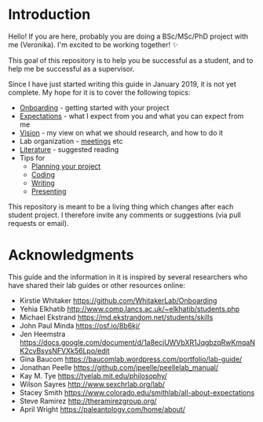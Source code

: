 # Introduction

Hello! If you are here, probably you are doing a BSc/MSc/PhD project with me (Veronika). I'm excited to be working together! :sparkles:

This goal of this repository is to help you be successful as a student, and to help me be successful as a supervisor. 

Since I have just started writing this guide in January 2019, it is not yet complete. My hope for it is to cover the following topics:

* [Onboarding](chapter-onboarding.md) - getting started with your project
* [Expectations](chapter-expectations.md) - what I expect from you and what you can expect from me
* [Vision](chapter-vision.md) - my view on what we should research, and how to do it
* Lab organization - [meetings](chapter-meetings.md) etc 
* [Literature](chapter-literature.md) - suggested reading 
* Tips for
  * [Planning your project](chapter-tips-planning.md)
  * [Coding](chapter-tips-coding.md)
  * [Writing](chapter-tips-writing.md)
  * [Presenting](chapter-tips-presenting.md)

This repository is meant to be a living thing which changes after each student project. I therefore invite any comments or suggestions (via pull requests or email). 


# Acknowledgments

This guide and the information in it is inspired by several researchers who have shared their lab guides or other resources online:

* Kirstie Whitaker https://github.com/WhitakerLab/Onboarding
* Yehia Elkhatib http://www.comp.lancs.ac.uk/~elkhatib/students.php
* Michael Ekstrand https://md.ekstrandom.net/students/skills
* John Paul Minda https://osf.io/8b6kj/
* Jen Heemstra https://docs.google.com/document/d/1a8ecjUWVbXR1JqgbzqRwKmqaNK2cvBsysNFVXk56Lpo/edit
* Gina Baucom https://baucomlab.wordpress.com/portfolio/lab-guide/ 
* Jonathan Peelle https://github.com/jpeelle/peellelab_manual/
* Kay M. Tye https://tyelab.mit.edu/philosophy/
* Wilson Sayres http://www.sexchrlab.org/lab/ 
* Stacey Smith https://www.colorado.edu/smithlab/all-about-expectations
* Steve Ramirez http://theramirezgroup.org/ 
* April Wright https://paleantology.com/home/about/ 
